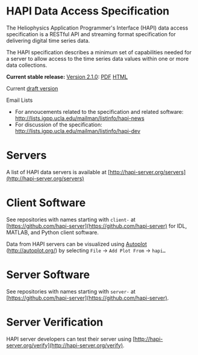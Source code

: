HAPI Data Access Specification
==============================

The Heliophysics Application Programmer's Interface (HAPI) data access specification is a RESTful API and streaming format specification for delivering digital time series data.

The HAPI specification describes a minimum set of capabilities needed for a server to allow access to the time series data values within one or more data collections.

**Current stable release:** [Version 2.1.0](https://github.com/hapi-server/data-specification/releases/tag/v2.1.0): [PDF](https://github.com/hapi-server/data-specification/raw/master/hapi-2.1.0/HAPI-data-access-spec-2.1.0.pdf) [HTML](https://github.com/hapi-server/data-specification/blob/master/hapi-2.1.0/HAPI-data-access-spec-2.1.0.md)

Current [draft version](https://github.com/hapi-server/data-specification/blob/master/hapi-dev/HAPI-data-access-spec-dev.md)

Email Lists

* For annoucements related to the specification and related software: http://lists.igpp.ucla.edu/mailman/listinfo/hapi-news
* For discussion of the specification: http://lists.igpp.ucla.edu/mailman/listinfo/hapi-dev

Servers
===============

A list of HAPI data servers is available at [http://hapi-server.org/servers](http://hapi-server.org/servers)

Client Software
===============

See repositories with names starting with `client-` at [https://github.com/hapi-server](https://github.com/hapi-server) for IDL, MATLAB, and Python client software.

Data from HAPI servers can be visualized using [Autoplot](http://autoplot.org/) (<http://autoplot.org/>) by selecting `File` -\> `Add Plot From` -\> `hapi…`

Server Software
===============

See repositories with names starting with `server-` at [https://github.com/hapi-server](https://github.com/hapi-server).

Server Verification
================

HAPI server developers can test their server using [http://hapi-server.org/verify](http://hapi-server.org/verify).
